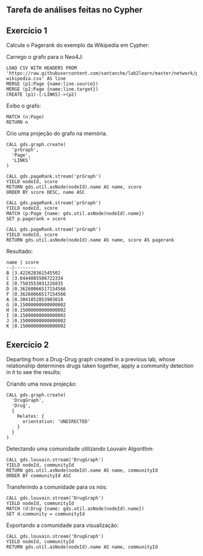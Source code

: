 ## Tarefa de análises feitas no Cypher

## Exercício 1

Calcule o Pagerank do exemplo da Wikipedia em Cypher:

Carrego o grafo para o Neo4J:
~~~cypher
LOAD CSV WITH HEADERS FROM 'https://raw.githubusercontent.com/santanche/lab2learn/master/network/pagerank/pagerank-wikipedia.csv' AS line
MERGE (p1:Page {name:line.source})
MERGE (p2:Page {name:line.target})
CREATE (p1)-[:LINKS]->(p2)
~~~
Exibo o grafo:
~~~
MATCH (n:Page)
RETURN n
~~~
Crio uma projeção do grafo na memória.
~~~
CALL gds.graph.create(
  'prGraph',
  'Page',
  'LINKS'
)
~~~

~~~
CALL gds.pageRank.stream('prGraph')
YIELD nodeId, score
RETURN gds.util.asNode(nodeId).name AS name, score
ORDER BY score DESC, name ASC
~~~

~~~
CALL gds.pageRank.stream('prGraph')
YIELD nodeId, score
MATCH (p:Page {name: gds.util.asNode(nodeId).name})
SET p.pagerank = score
~~~

~~~
CALL gds.pageRank.stream('prGraph')
YIELD nodeId, score
RETURN gds.util.asNode(nodeId).name AS name, score AS pagerank
~~~
Resultado:
~~~cypher
name | score
--|--------
B |3.422628361545502
C |3.0444085506722334
E |0.7503553031226835
D |0.36260066517154566
F |0.36260066517154566
A |0.3041052853903018
G |0.15000000000000002
H |0.15000000000000002
I |0.15000000000000002
J |0.15000000000000002
K |0.15000000000000002
~~~

## Exercício 2

Departing from a Drug-Drug graph created in a previous lab, whose relationship determines drugs taken together, apply a community detection in it to see the results:

Criando uma nova projeção:
~~~cypher
CALL gds.graph.create(
  'DrugGraph',
  'Drug',
  {
    Relates: {
      orientation: 'UNDIRECTED'
    }
  }
)
~~~
Detectando uma comunidade utilizando Louvain Algorithm:
~~~
CALL gds.louvain.stream('DrugGraph')
YIELD nodeId, communityId
RETURN gds.util.asNode(nodeId).name AS name, communityId
ORDER BY communityId ASC
~~~
Transferindo a comunidade para os nós:
~~~
CALL gds.louvain.stream('DrugGraph')
YIELD nodeId, communityId
MATCH (d:Drug {name: gds.util.asNode(nodeId).name})
SET d.community = communityId
~~~
Exportando a comunidade para visualização:
~~~
CALL gds.louvain.stream('DrugGraph')
YIELD nodeId, communityId
RETURN gds.util.asNode(nodeId).name AS name, communityId
~~~
